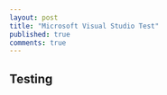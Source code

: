 ```yaml
---
layout: post
title: "Microsoft Visual Studio Test"
published: true
comments: true
---
```

Testing
----------------------------
